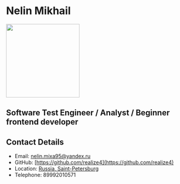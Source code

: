 # Nelin Mikhail

<img src="https://sun9-63.userapi.com/impg/VYRL9_KYNawdyyAlDhOTvXEVYwOOkaiTLeR-wQ/nCTly6Nm0c8.jpg?size=810x1080&quality=95&sign=cbea163c9f34ba37463e80c43b16800b&type=album" width="200" height="200">

## Software Test Engineer / Analyst /  Beginner frontend developer

## Contact Details 

* Email: [nelin.mixa95@yandex.ru](mailto:nelin.mixa95@yandex.ru)
* GitHub: [https://github.com/realize4](https://github.com/realize4)
* Location: [Russia, Saint-Petersburg](https://ru.wikipedia.org/wiki/%D0%A1%D0%B0%D0%BD%D0%BA%D1%82-%D0%9F%D0%B5%D1%82%D0%B5%D1%80%D0%B1%D1%83%D1%80%D0%B3)
* Telephone: 89992010571
